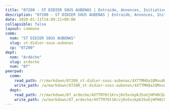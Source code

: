 ```yaml
---
title: "07200 - ST DIDIER SOUS AUBENAS | Entraide, Annonces, Initiatives"
description: "07200 - ST DIDIER SOUS AUBENAS | Entraide, Annonces, Initiatives"
date: 2020-01-11T14:09:21+09:00
collapsible: false
layout: commune
comm:
  nom: "ST DIDIER SOUS AUBENAS"
  slug: st-didier-sous-aubenas
  cp: "07200"
dept:
  nom: "Ardèche"
  slug: ardeche
  num: "07"
peerpad:
  comm:
    read_path: /r/markdown/07200_st-didier-sous-aubenas/4XTTMHQa1QMxudWSGmna66kdF3NQ2AHGxoCWqBfo9pnWB43H9
    write_path: /w/markdown/07200_st-didier-sous-aubenas/4XTTMHQa1QMxudWSGmna66kdF3NQ2AHGxoCWqBfo9pnWB43H9-K3TgTcUhJHMtn3dA9RY6ZZVTPR5mPWpAA3vfDQhYSKS9LJDHdakrfrkLBD311bgs9ns96dy2JEbuG4ThM8jLLMvw57bAW5eTDG4zYii9jh6fveWZoahjJSeVs9bTRaCM4tr71iJB
  dept:
    read_path: /r/markdown/07_ardeche/4XTTM76t1KrvjKn5xskpK35oUjHPH8CQaLdMsC4TVbgaVPp9H
    write_path: /w/markdown/07_ardeche/4XTTM76t1KrvjKn5xskpK35oUjHPH8CQaLdMsC4TVbgaVPp9H-K3TgTz6XqMtb1TG26LozWQGWzYCmeEroVRKKCBntm7SADEzfC88gC5qx4GzHEVb3Y3CHH1FRtgCq45v9wokwFBFS6YysdmDNnD29f5C4C6FuF2ZpCUFJZY3XzmFx1kWscUwpw6qR
---
```


